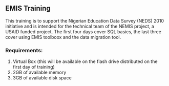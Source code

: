 ## EMIS Training

This training is to support the Nigerian Education Data Survey (NEDS) 2010 initiative and is intended for the technical team of the NEMIS project, a USAID funded project.  The first four days cover SQL basics, the last three cover using EMIS toolboox and the data migration tool.


### Requirements:

1. Virtual Box (this will be available on the flash drive distributed on the first day of training)
2. 2GB of available memory
3. 3GB of available  disk space